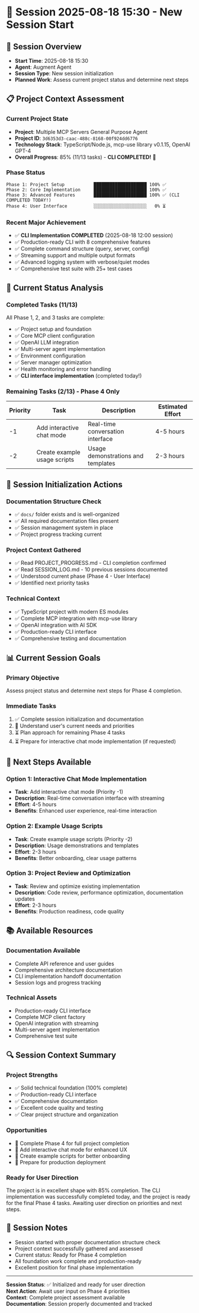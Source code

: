 # 📅 Session 2025-08-18 15:30 - New Session Start

## 🎯 Session Overview
- **Start Time**: 2025-08-18 15:30
- **Agent**: Augment Agent
- **Session Type**: New session initialization
- **Planned Work**: Assess current project status and determine next steps

## 📋 Project Context Assessment

### **Current Project State**
- **Project**: Multiple MCP Servers General Purpose Agent
- **Project ID**: `3d6353d3-caac-488c-8168-00f924dd6776`
- **Technology Stack**: TypeScript/Node.js, mcp-use library v0.1.15, OpenAI GPT-4
- **Overall Progress**: 85% (11/13 tasks) - **CLI COMPLETED!** 🎉

### **Phase Status**
```
Phase 1: Project Setup           ████████████████████ 100% ✅
Phase 2: Core Implementation     ████████████████████ 100% ✅  
Phase 3: Advanced Features       ████████████████████ 100% ✅ (CLI COMPLETED TODAY!)
Phase 4: User Interface          ░░░░░░░░░░░░░░░░░░░░   0% ⏳
```

### **Recent Major Achievement**
- ✅ **CLI Implementation COMPLETED** (2025-08-18 12:00 session)
- ✅ Production-ready CLI with 8 comprehensive features
- ✅ Complete command structure (query, server, config)
- ✅ Streaming support and multiple output formats
- ✅ Advanced logging system with verbose/quiet modes
- ✅ Comprehensive test suite with 25+ test cases

## 🎯 Current Status Analysis

### **Completed Tasks (11/13)**
All Phase 1, 2, and 3 tasks are complete:
- ✅ Project setup and foundation
- ✅ Core MCP client configuration
- ✅ OpenAI LLM integration
- ✅ Multi-server agent implementation
- ✅ Environment configuration
- ✅ Server manager optimization
- ✅ Health monitoring and error handling
- ✅ **CLI interface implementation** (completed today!)

### **Remaining Tasks (2/13) - Phase 4 Only**
| Priority | Task | Description | Estimated Effort |
|----------|------|-------------|------------------|
| -1 | Add interactive chat mode | Real-time conversation interface | 4-5 hours |
| -2 | Create example usage scripts | Usage demonstrations and templates | 2-3 hours |

## 🔄 Session Initialization Actions

### **Documentation Structure Check**
- ✅ `docs/` folder exists and is well-organized
- ✅ All required documentation files present
- ✅ Session management system in place
- ✅ Project progress tracking current

### **Project Context Gathered**
- ✅ Read PROJECT_PROGRESS.md - CLI completion confirmed
- ✅ Read SESSION_LOG.md - 10 previous sessions documented
- ✅ Understood current phase (Phase 4 - User Interface)
- ✅ Identified next priority tasks

### **Technical Context**
- ✅ TypeScript project with modern ES modules
- ✅ Complete MCP integration with mcp-use library
- ✅ OpenAI integration with AI SDK
- ✅ Production-ready CLI interface
- ✅ Comprehensive testing and documentation

## 📊 Current Session Goals

### **Primary Objective**
Assess project status and determine next steps for Phase 4 completion.

### **Immediate Tasks**
1. ✅ Complete session initialization and documentation
2. 🔄 Understand user's current needs and priorities
3. ⏳ Plan approach for remaining Phase 4 tasks
4. ⏳ Prepare for interactive chat mode implementation (if requested)

## 🎯 Next Steps Available

### **Option 1: Interactive Chat Mode Implementation**
- **Task**: Add interactive chat mode (Priority -1)
- **Description**: Real-time conversation interface with streaming
- **Effort**: 4-5 hours
- **Benefits**: Enhanced user experience, real-time interaction

### **Option 2: Example Usage Scripts**
- **Task**: Create example usage scripts (Priority -2)  
- **Description**: Usage demonstrations and templates
- **Effort**: 2-3 hours
- **Benefits**: Better onboarding, clear usage patterns

### **Option 3: Project Review and Optimization**
- **Task**: Review and optimize existing implementation
- **Description**: Code review, performance optimization, documentation updates
- **Effort**: 2-3 hours
- **Benefits**: Production readiness, code quality

## 📚 Available Resources

### **Documentation Available**
- Complete API reference and user guides
- Comprehensive architecture documentation
- CLI implementation handoff documentation
- Session logs and progress tracking

### **Technical Assets**
- Production-ready CLI interface
- Complete MCP client factory
- OpenAI integration with streaming
- Multi-server agent implementation
- Comprehensive test suite

## 🔍 Session Context Summary

### **Project Strengths**
- ✅ Solid technical foundation (100% complete)
- ✅ Production-ready CLI interface
- ✅ Comprehensive documentation
- ✅ Excellent code quality and testing
- ✅ Clear project structure and organization

### **Opportunities**
- 🎯 Complete Phase 4 for full project completion
- 🎯 Add interactive chat mode for enhanced UX
- 🎯 Create example scripts for better onboarding
- 🎯 Prepare for production deployment

### **Ready for User Direction**
The project is in excellent shape with 85% completion. The CLI implementation was successfully completed today, and the project is ready for the final Phase 4 tasks. Awaiting user direction on priorities and next steps.

## 📝 Session Notes
- Session started with proper documentation structure check
- Project context successfully gathered and assessed
- Current status: Ready for Phase 4 completion
- All foundation work complete and production-ready
- Excellent position for final phase implementation

---

**Session Status**: ✅ Initialized and ready for user direction  
**Next Action**: Await user input on Phase 4 priorities  
**Context**: Complete project assessment available  
**Documentation**: Session properly documented and tracked
